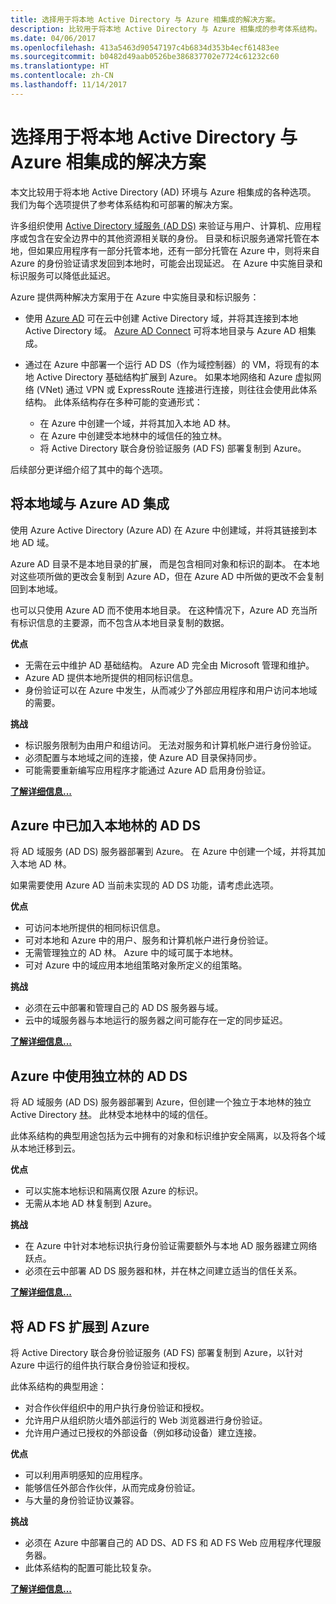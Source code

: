 ```yaml
---
title: 选择用于将本地 Active Directory 与 Azure 相集成的解决方案。
description: 比较用于将本地 Active Directory 与 Azure 相集成的参考体系结构。
ms.date: 04/06/2017
ms.openlocfilehash: 413a5463d90547197c4b6834d353b4ecf61483ee
ms.sourcegitcommit: b0482d49aab0526be386837702e7724c61232c60
ms.translationtype: HT
ms.contentlocale: zh-CN
ms.lasthandoff: 11/14/2017
---
```

# <a name="choose-a-solution-for-integrating-on-premises-active-directory-with-azure"></a>选择用于将本地 Active Directory 与 Azure 相集成的解决方案

本文比较用于将本地 Active Directory (AD) 环境与 Azure 相集成的各种选项。 我们为每个选项提供了参考体系结构和可部署的解决方案。

许多组织使用 [Active Directory 域服务 (AD DS)][active-directory-domain-services] 来验证与用户、计算机、应用程序或包含在安全边界中的其他资源相关联的身份。 目录和标识服务通常托管在本地，但如果应用程序有一部分托管本地，还有一部分托管在 Azure 中，则将来自 Azure 的身份验证请求发回到本地时，可能会出现延迟。 在 Azure 中实施目录和标识服务可以降低此延迟。

Azure 提供两种解决方案用于在 Azure 中实施目录和标识服务： 

* 使用 [Azure AD][azure-active-directory] 可在云中创建 Active Directory 域，并将其连接到本地 Active Directory 域。 [Azure AD Connect][azure-ad-connect] 可将本地目录与 Azure AD 相集成。

* 通过在 Azure 中部署一个运行 AD DS（作为域控制器）的 VM，将现有的本地 Active Directory 基础结构扩展到 Azure。 如果本地网络和 Azure 虚拟网络 (VNet) 通过 VPN 或 ExpressRoute 连接进行连接，则往往会使用此体系结构。 此体系结构存在多种可能的变通形式： 

    - 在 Azure 中创建一个域，并将其加入本地 AD 林。
    - 在 Azure 中创建受本地林中的域信任的独立林。
    - 将 Active Directory 联合身份验证服务 (AD FS) 部署复制到 Azure。 

后续部分更详细介绍了其中的每个选项。

## <a name="integrate-your-on-premises-domains-with-azure-ad"></a>将本地域与 Azure AD 集成

使用 Azure Active Directory (Azure AD) 在 Azure 中创建域，并将其链接到本地 AD 域。 

Azure AD 目录不是本地目录的扩展， 而是包含相同对象和标识的副本。 在本地对这些项所做的更改会复制到 Azure AD，但在 Azure AD 中所做的更改不会复制回到本地域。

也可以只使用 Azure AD 而不使用本地目录。 在这种情况下，Azure AD 充当所有标识信息的主要源，而不包含从本地目录复制的数据。


**优点**

* 无需在云中维护 AD 基础结构。 Azure AD 完全由 Microsoft 管理和维护。
* Azure AD 提供本地所提供的相同标识信息。
* 身份验证可以在 Azure 中发生，从而减少了外部应用程序和用户访问本地域的需要。

**挑战**

* 标识服务限制为由用户和组访问。 无法对服务和计算机帐户进行身份验证。
* 必须配置与本地域之间的连接，使 Azure AD 目录保持同步。 
* 可能需要重新编写应用程序才能通过 Azure AD 启用身份验证。

**[了解详细信息...][aad]**

## <a name="ad-ds-in-azure-joined-to-an-on-premises-forest"></a>Azure 中已加入本地林的 AD DS

将 AD 域服务 (AD DS) 服务器部署到 Azure。 在 Azure 中创建一个域，并将其加入本地 AD 林。 

如果需要使用 Azure AD 当前未实现的 AD DS 功能，请考虑此选项。 

**优点**

* 可访问本地所提供的相同标识信息。
* 可对本地和 Azure 中的用户、服务和计算机帐户进行身份验证。
* 无需管理独立的 AD 林。 Azure 中的域可属于本地林。
* 可对 Azure 中的域应用本地组策略对象所定义的组策略。

**挑战**

* 必须在云中部署和管理自己的 AD DS 服务器与域。
* 云中的域服务器与本地运行的服务器之间可能存在一定的同步延迟。

**[了解详细信息...][ad-ds]**

## <a name="ad-ds-in-azure-with-a-separate-forest"></a>Azure 中使用独立林的 AD DS

将 AD 域服务 (AD DS) 服务器部署到 Azure，但创建一个独立于本地林的独立 Active Directory [林][ad-forest-defn]。 此林受本地林中的域的信任。

此体系结构的典型用途包括为云中拥有的对象和标识维护安全隔离，以及将各个域从本地迁移到云。

**优点**

* 可以实施本地标识和隔离仅限 Azure 的标识。
* 无需从本地 AD 林复制到 Azure。

**挑战**

* 在 Azure 中针对本地标识执行身份验证需要额外与本地 AD 服务器建立网络跃点。
* 必须在云中部署 AD DS 服务器和林，并在林之间建立适当的信任关系。

**[了解详细信息...][ad-ds-forest]**

## <a name="extend-ad-fs-to-azure"></a>将 AD FS 扩展到 Azure

将 Active Directory 联合身份验证服务 (AD FS) 部署复制到 Azure，以针对 Azure 中运行的组件执行联合身份验证和授权。 

此体系结构的典型用途：

* 对合作伙伴组织中的用户执行身份验证和授权。
* 允许用户从组织防火墙外部运行的 Web 浏览器进行身份验证。
* 允许用户通过已授权的外部设备（例如移动设备）建立连接。 

**优点**

* 可以利用声明感知的应用程序。
* 能够信任外部合作伙伴，从而完成身份验证。
* 与大量的身份验证协议兼容。

**挑战**

* 必须在 Azure 中部署自己的 AD DS、AD FS 和 AD FS Web 应用程序代理服务器。
* 此体系结构的配置可能比较复杂。

**[了解详细信息...][adfs]**

<!-- links -->

[aad]: ./azure-ad.md
[ad-ds]: ./adds-extend-domain.md
[ad-ds-forest]: ./adds-forest.md
[ad-forest-defn]: https://msdn.microsoft.com/library/ms676906.aspx
[adfs]: ./adfs.md

[active-directory-domain-services]: https://technet.microsoft.com/library/dd448614.aspx
[azure-active-directory]: /azure/active-directory-domain-services/active-directory-ds-overview
[azure-ad-connect]: /azure/active-directory/active-directory-aadconnect
